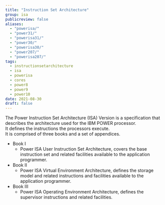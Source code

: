 ```yaml
---
title: "Instruction Set Architecture"
group: isa
publicreview: false
aliases:
  - "powerisa/"
  - "power31/"
  - "powerisa31/"
  - "power30/"
  - "powerisa30/"
  - "power207/"
  - "powerisa207/"
tags:
  - instructionsetarchitecture
  - isa
  - powerisa
  - cores
  - power8
  - power9
  - power10
date: 2021-08-30
draft: false
---
```


The Power Instruction Set Architecture (ISA) Version is a specification that describes the architecture used for the IBM POWER processor.  
It defines the instructions the processors execute.  
It is comprised of three books and a set of appendices.  
- Book I
  - Power ISA User Instruction Set Architecture, covers the base instruction set and related facilities available to the application programmer.
- Book II
  - Power ISA Virtual Environment Architecture, defines the storage model and related instructions and facilities available to the application programmer.
- Book III
  - Power ISA Operating Environment Architecture, defines the supervisor instructions and related facilities.
